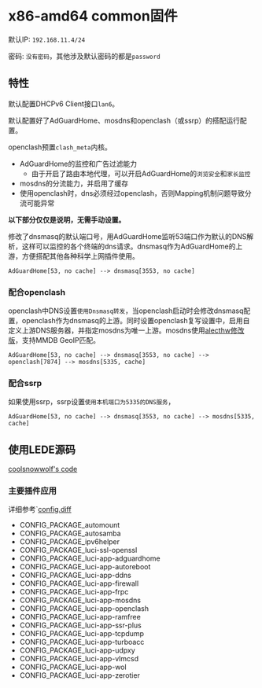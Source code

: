# x86-amd64 common固件

默认IP: `192.168.11.4/24`

密码: `没有密码`，其他涉及默认密码的都是`password`

## 特性

默认配置DHCPv6 Client接口`lan6`。

默认配置好了AdGuardHome、mosdns和openclash（或ssrp）的搭配运行配置。

openclash预置`clash_meta`内核。

- AdGuardHome的监控和广告过滤能力
  - 由于开启了路由本地代理，可以开启AdGuardHome的`浏览安全`和`家长监控`
- mosdns的分流能力，并启用了缓存
- 使用openclash时，dns必须经过openclash，否则Mapping机制问题导致分流可能异常

**以下部分仅仅是说明，无需手动设置。**

修改了dnsmasq的默认端口号，用AdGuardHome监听53端口作为默认的DNS解析，这样可以监控的各个终端的dns请求。dnsmasq作为AdGuardHome的上游，方便搭配其他各种科学上网插件使用。


```
AdGuardHome[53, no cache] --> dnsmasq[3553, no cache]
```

### 配合openclash

openclash中DNS设置`使用Dnsmasq转发`，当openclash启动时会修改dnsmasq配置，openclash作为dnsmasq的上游。同时设置openclash复写设置中，启用自定义上游DNS服务器，并指定mosdns为唯一上游。mosdns使用[alecthw修改版](https://github.com/alecthw/mosdns)，支持MMDB GeoIP匹配。

```
AdGuardHome[53, no cache] --> dnsmasq[3553, no cache] --> openclash[7874] --> mosdns[5335, cache]
```

### 配合ssrp

如果使用ssrp，ssrp设置`使用本机端口为5335的DNS服务`，

```
AdGuardHome[53, no cache] --> dnsmasq[3553, no cache] --> mosdns[5335, cache]
```

## 使用LEDE源码

[coolsnowwolf's code](https://github.com/coolsnowwolf/lede)

### 主要插件应用

详细参考`[config.diff](config.diff)

- CONFIG_PACKAGE_automount
- CONFIG_PACKAGE_autosamba
- CONFIG_PACKAGE_ipv6helper
- CONFIG_PACKAGE_luci-ssl-openssl
- CONFIG_PACKAGE_luci-app-adguardhome
- CONFIG_PACKAGE_luci-app-autoreboot
- CONFIG_PACKAGE_luci-app-ddns
- CONFIG_PACKAGE_luci-app-firewall
- CONFIG_PACKAGE_luci-app-frpc
- CONFIG_PACKAGE_luci-app-mosdns
- CONFIG_PACKAGE_luci-app-openclash
- CONFIG_PACKAGE_luci-app-ramfree
- CONFIG_PACKAGE_luci-app-ssr-plus
- CONFIG_PACKAGE_luci-app-tcpdump
- CONFIG_PACKAGE_luci-app-turboacc
- CONFIG_PACKAGE_luci-app-udpxy
- CONFIG_PACKAGE_luci-app-vlmcsd
- CONFIG_PACKAGE_luci-app-wol
- CONFIG_PACKAGE_luci-app-zerotier
